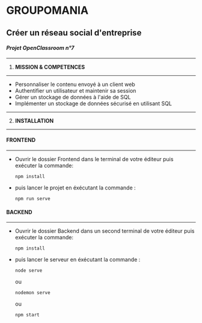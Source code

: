 # GROUPOMANIA 
## Créer un réseau social d'entreprise
#### *Projet OpenClassroom n°7*
--------------

 1. **MISSION & COMPETENCES**
------

* Personnaliser le contenu envoyé à un client web
* Authentifier un utilisateur et maintenir sa session
* Gérer un stockage de données à l'aide de SQL
* Implémenter un stockage de données sécurisé en utilisant SQL
--------

2. **INSTALLATION**
------

#### FRONTEND
---
* Ouvrir le dossier Frontend dans le terminal de votre éditeur puis exécuter la commande:
  
    ```
    npm install 
    ```

* puis lancer le projet en éxécutant la commande :
  
    ```
    npm run serve 
    ```

#### BACKEND
---
* Ouvrir le dossier Backend dans un second terminal de votre éditeur puis exécuter la commande:
  
    ```
    npm install 
    ```

* puis lancer le serveur en éxécutant la commande :
  
    ```
    node serve 
    ```
    ou 
    ```
    nodemon serve 
    ```
    ou
    ```
    npm start 
    ```

